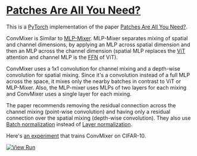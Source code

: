 #  [Patches Are All You Need?](https://nn.labml.ai/conv_mixer/index.html)

This is a [PyTorch](https://pytorch.org) implementation of the paper
[Patches Are All You Need?](https://papers.labml.ai/paper/TVHS5Y4dNvM).

ConvMixer is Similar to [MLP-Mixer](https://nn.labml.ai/transformers/mlp_mixer/index.html).
MLP-Mixer separates mixing of spatial and channel dimensions, by applying an MLP across spatial dimension
and then an MLP across the channel dimension
(spatial MLP replaces the [ViT](https://nn.labml.ai/transformers/vit/index.html) attention
and channel MLP is the [FFN](https://nn.labml.ai/transformers/feed_forward.html) of ViT).

ConvMixer uses a 1x1 convolution for channel mixing and a
depth-wise convolution for spatial mixing.
Since it's a convolution instead of a full MLP across the space, it mixes only the nearby batches in
contrast to ViT or MLP-Mixer.
Also, the MLP-mixer uses MLPs of two layers for each mixing and ConvMixer uses a single layer for each mixing.

The paper recommends removing the residual connection across the channel mixing (point-wise convolution)
and having only a residual connection over the spatial mixing (depth-wise convolution).
They also use [Batch normalization](https://nn.labml.ai/normalization/batch_norm/index.html) instead
of [Layer normalization](../normalization/layer_norm/index.html).

Here's [an experiment](https://nn.labml.ai/conv_mixer/experiment.html) that trains ConvMixer on CIFAR-10.

[![View Run](https://img.shields.io/badge/labml-experiment-brightgreen)](https://app.labml.ai/run/0fc344da2cd011ecb0bc3fdb2e774a3d)
